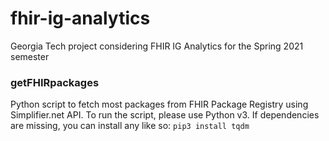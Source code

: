 # fhir-ig-analytics
Georgia Tech project considering FHIR IG Analytics for the Spring 2021 semester

### getFHIRpackages
Python script to fetch most packages from FHIR Package Registry using Simplifier.net API. To run the script, please use Python v3. If dependencies are missing, you can install any like so:
`pip3 install tqdm`